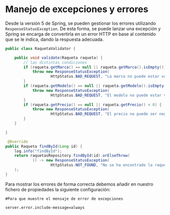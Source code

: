 # Manejo de excepciones y errores
Desde la versión 5 de Spring, se pueden gestionar los errores utilizando ``ResponseStatusException``. De esta forma, se puede lanzar una excepción y Spring se encarga de convertirla en un error HTTP en base al contenido que se le indica, dando la respuesta adecuada.

```java
public class RaquetaValidator {

    public void validate(Raqueta raqueta) {
        // las distintas condiciones
        if (raqueta.getMarca() == null || raqueta.getMarca().isEmpty()) {
            throw new ResponseStatusException(
                    HttpStatus.BAD_REQUEST, "La marca no puede estar vacía");
        }
        if (raqueta.getModelo() == null || raqueta.getModelo().isEmpty()) {
            throw new ResponseStatusException(
                    HttpStatus.BAD_REQUEST, "El modelo no puede estar vacío");
        }
        if (raqueta.getPrecio() == null || raqueta.getPrecio() < 0) {
            throw new ResponseStatusException(
                    HttpStatus.BAD_REQUEST, "El precio no puede ser negativo");
        }
    }

}
```

```java
 @Override
public Raqueta findById(Long id) {
    log.info("findById");
    return raquetasRepository.findById(id).orElseThrow(
            () -> new ResponseStatusException(
                    HttpStatus.NOT_FOUND, "No se ha encontrado la raqueta con id: " + id)
    );
}
```

Para mostrar los errores de forma correcta debemos añadir en nuestro fichero de propiedades la siguiente configuración:

```properties
#Para que muestre el mensaje de error de excepciones

server.error.include-message=always
```